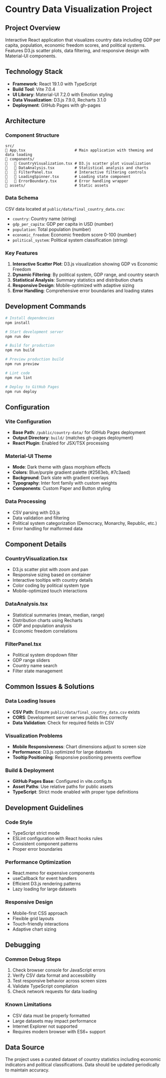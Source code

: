# Country Data Visualization Project

## Project Overview
Interactive React application that visualizes country data including GDP per capita, population, economic freedom scores, and political systems. Features D3.js scatter plots, data filtering, and responsive design with Material-UI components.

## Technology Stack
- **Framework**: React 19.1.0 with TypeScript
- **Build Tool**: Vite 7.0.4
- **UI Library**: Material-UI 7.2.0 with Emotion styling
- **Data Visualization**: D3.js 7.9.0, Recharts 3.1.0
- **Deployment**: GitHub Pages with gh-pages

## Architecture

### Component Structure
```
src/
   App.tsx                      # Main application with theming and data loading
   components/
      CountryVisualization.tsx # D3.js scatter plot visualization
      DataAnalysis.tsx         # Statistical analysis and charts
      FilterPanel.tsx          # Interactive filtering controls
      LoadingSpinner.tsx       # Loading state component
      ErrorBoundary.tsx        # Error handling wrapper
   assets/                      # Static assets
```

### Data Schema
CSV data located at `public/data/final_country_data.csv`:
- `country`: Country name (string)
- `gdp_per_capita`: GDP per capita in USD (number)
- `population`: Total population (number)
- `economic_freedom`: Economic freedom score 0-100 (number)
- `political_system`: Political system classification (string)

### Key Features
1. **Interactive Scatter Plot**: D3.js visualization showing GDP vs Economic Freedom
2. **Dynamic Filtering**: By political system, GDP range, and country search
3. **Statistical Analysis**: Summary statistics and distribution charts
4. **Responsive Design**: Mobile-optimized with adaptive sizing
5. **Error Handling**: Comprehensive error boundaries and loading states

## Development Commands

```bash
# Install dependencies
npm install

# Start development server
npm run dev

# Build for production
npm run build

# Preview production build
npm run preview

# Lint code
npm run lint

# Deploy to GitHub Pages
npm run deploy
```

## Configuration

### Vite Configuration
- **Base Path**: `/public/country-data/` for GitHub Pages deployment
- **Output Directory**: `build/` (matches gh-pages deployment)
- **React Plugin**: Enabled for JSX/TSX processing

### Material-UI Theme
- **Mode**: Dark theme with glass morphism effects
- **Colors**: Blue/purple gradient palette (#2563eb, #7c3aed)
- **Background**: Dark slate with gradient overlays
- **Typography**: Inter font family with custom weights
- **Components**: Custom Paper and Button styling

### Data Processing
- CSV parsing with D3.js
- Data validation and filtering
- Political system categorization (Democracy, Monarchy, Republic, etc.)
- Error handling for malformed data

## Component Details

### CountryVisualization.tsx
- D3.js scatter plot with zoom and pan
- Responsive sizing based on container
- Interactive tooltips with country details
- Color coding by political system type
- Mobile-optimized touch interactions

### DataAnalysis.tsx
- Statistical summaries (mean, median, range)
- Distribution charts using Recharts
- GDP and population analysis
- Economic freedom correlations

### FilterPanel.tsx
- Political system dropdown filter
- GDP range sliders
- Country name search
- Filter state management

## Common Issues & Solutions

### Data Loading Issues
- **CSV Path**: Ensure `public/data/final_country_data.csv` exists
- **CORS**: Development server serves public files correctly
- **Data Validation**: Check for required fields in CSV

### Visualization Problems
- **Mobile Responsiveness**: Chart dimensions adjust to screen size
- **Performance**: D3.js optimized for large datasets
- **Tooltip Positioning**: Responsive positioning prevents overflow

### Build & Deployment
- **GitHub Pages Base**: Configured in vite.config.ts
- **Asset Paths**: Use relative paths for public assets
- **TypeScript**: Strict mode enabled with proper type definitions

## Development Guidelines

### Code Style
- TypeScript strict mode
- ESLint configuration with React hooks rules
- Consistent component patterns
- Proper error boundaries

### Performance Optimization
- React.memo for expensive components
- useCallback for event handlers
- Efficient D3.js rendering patterns
- Lazy loading for large datasets

### Responsive Design
- Mobile-first CSS approach
- Flexible grid layouts
- Touch-friendly interactions
- Adaptive chart sizing

## Debugging

### Common Debug Steps
1. Check browser console for JavaScript errors
2. Verify CSV data format and accessibility
3. Test responsive behavior across screen sizes
4. Validate TypeScript compilation
5. Check network requests for data loading

### Known Limitations
- CSV data must be properly formatted
- Large datasets may impact performance
- Internet Explorer not supported
- Requires modern browser with ES6+ support

## Data Source
The project uses a curated dataset of country statistics including economic indicators and political classifications. Data should be updated periodically to maintain accuracy.
